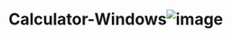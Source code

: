 # Calculator-Windows![image](https://user-images.githubusercontent.com/117114078/205387022-5bb8c17a-0668-41eb-8b25-0b17b9c77342.png)

